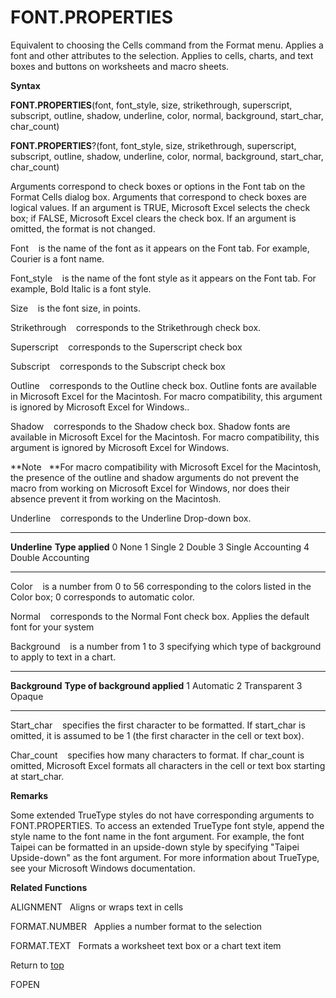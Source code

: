 FONT.PROPERTIES
===============

Equivalent to choosing the Cells command from the Format menu. Applies a
font and other attributes to the selection. Applies to cells, charts,
and text boxes and buttons on worksheets and macro sheets.

**Syntax**

**FONT.PROPERTIES**(font, font\_style, size, strikethrough, superscript,
subscript, outline, shadow, underline, color, normal, background,
start\_char, char\_count)

**FONT.PROPERTIES**?(font, font\_style, size, strikethrough,
superscript, subscript, outline, shadow, underline, color, normal,
background, start\_char, char\_count)

Arguments correspond to check boxes or options in the Font tab on the
Format Cells dialog box. Arguments that correspond to check boxes are
logical values. If an argument is TRUE, Microsoft Excel selects the
check box; if FALSE, Microsoft Excel clears the check box. If an
argument is omitted, the format is not changed.

Font    is the name of the font as it appears on the Font tab. For
example, Courier is a font name.

Font\_style    is the name of the font style as it appears on the Font
tab. For example, Bold Italic is a font style.

Size    is the font size, in points.

Strikethrough    corresponds to the Strikethrough check box.

Superscript    corresponds to the Superscript check box

Subscript    corresponds to the Subscript check box

Outline    corresponds to the Outline check box. Outline fonts are
available in Microsoft Excel for the Macintosh. For macro compatibility,
this argument is ignored by Microsoft Excel for Windows..

Shadow    corresponds to the Shadow check box. Shadow fonts are
available in Microsoft Excel for the Macintosh. For macro compatibility,
this argument is ignored by Microsoft Excel for Windows.

**Note   **For macro compatibility with Microsoft Excel for the
Macintosh, the presence of the outline and shadow arguments do not
prevent the macro from working on Microsoft Excel for Windows, nor does
their absence prevent it from working on the Macintosh.

Underline    corresponds to the Underline Drop-down box.

  --------------- -------------------
  **Underline**   **Type applied**
  0               None
  1               Single
  2               Double
  3               Single Accounting
  4               Double Accounting
  --------------- -------------------

Color    is a number from 0 to 56 corresponding to the colors listed in
the Color box; 0 corresponds to automatic color.

Normal    corresponds to the Normal Font check box. Applies the default
font for your system

Background    is a number from 1 to 3 specifying which type of
background to apply to text in a chart.

  ---------------- --------------------------------
  **Background**   **Type of background applied**
  1                Automatic
  2                Transparent
  3                Opaque
  ---------------- --------------------------------

Start\_char    specifies the first character to be formatted. If
start\_char is omitted, it is assumed to be 1 (the first character in
the cell or text box).

Char\_count    specifies how many characters to format. If char\_count
is omitted, Microsoft Excel formats all characters in the cell or text
box starting at start\_char.

**Remarks**

Some extended TrueType styles do not have corresponding arguments to
FONT.PROPERTIES. To access an extended TrueType font style, append the
style name to the font name in the font argument. For example, the font
Taipei can be formatted in an upside-down style by specifying \"Taipei
Upside-down\" as the font argument. For more information about TrueType,
see your Microsoft Windows documentation.

**Related Functions**

ALIGNMENT   Aligns or wraps text in cells

FORMAT.NUMBER   Applies a number format to the selection

FORMAT.TEXT   Formats a worksheet text box or a chart text item

Return to [top](#E)

FOPEN
